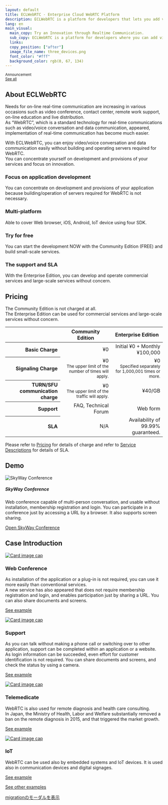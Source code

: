 ```yaml
---
layout: default
title: ECLWebRTC - Enterprise Cloud WebRTC Platform
description: ECLWebRTC is a platform for developers that lets you add video conversation to applications, Web sites and IoT devices. With ECLWebRTC, you can concentrate on developing your service and focus on innovation.
lang: en
main_visual:
  main_copy: Try an Innovation through Realtime Communication.
  sub_copy: ECLWebRTC is a platform for developers where you can add video conversation to applications, Web sites and IoT devices.
  links: 
  copy_position: ["after"]
  image_file_name: three_devices.png
  font_color: "#fff"
  background_color: rgb(0, 67, 134)
---
```


<div class="card">
  <div class="card-body d-md-flex w-100 justify-content-between">
    <div class="card-title-wrapper">
      <small>Announcement</small>
    </div>
    <div class="card-text-wrapper">
      <a href="#" target="_blank" id="announcementLink" class="card-text"></a>
    </div>
    <div class="card-link-wrapper">
      <small class="text-muted"><a href="https://support.skyway.io/hc/en-us/sections/207255008">See all</a></small>
    </div>
  </div>
</div>

## About ECLWebRTC

Needs for on-line real-time communication are increasing in various occasions such as video conference, contact center, remote work support, on-line education and live distribution.  
As “WebRTC”, which is a standard technology for real-time communications such as video/voice conversation and data communication, appeared, implementation of real-time communication has become much easier.

With ECLWebRTC, you can enjoy video/voice conversation and data communication easily without building and operating servers required for WebRTC.  
You can concentrate yourself on development and provisions of your services and focus on innovation.



<div id="about-div" class="row card-row">
  <div class="col-6 col-sm-6 col-lg-3">
    <div class="card">
      <div class="card-body">
        <div class="text-center"><i class="fa fa-code fa-5x " aria-hidden="true"></i></div>
        <h3 class="card-title">Focus on application development</h3>
        <p class="card-text">You can concentrate on development and provisions of your application because building/operation of servers required for WebRTC is not necessary.</p>
      </div>
    </div>
  </div>
  <div class="col-6 col-sm-6 col-lg-3">
    <div class="card">
      <div class="card-body">
        <div class="text-center"><i class="fa fa-mobile fa-5x" aria-hidden="true"></i></div>
        <h3 class="card-title">Multi-platform</h3>
        <p class="card-text">Able to cover Web browser, iOS, Android, IoT device using four SDK.</p>
      </div>
    </div>
  </div>
  <div class="col-6 col-sm-6 col-lg-3">
    <div class="card">
      <div class="card-body">
        <div class="text-center"><i class="fa fa-users fa-5x" aria-hidden="true"></i></div>
        <h3 class="card-title">Try for free</h3>
        <p class="card-text">You can start the development NOW with the Community Edition (FREE) and build small-scale services.</p>
      </div>
    </div>
  </div>
  <div class="col-6 col-sm-6 col-lg-3">
    <div class="card">
      <div class="card-body">
        <div class="text-center"><i class="fa fa-comments-o fa-5x" aria-hidden="true"></i></div>
        <h3 class="card-title">The support and SLA</h3>
        <p class="card-text">With the Enterprise Edition, you can develop and operate commercial services and large-scale services without concern.</p>
      </div>
    </div>
  </div>
</div>

## Pricing

The Community Edition is not charged at all.  
The Enterprise Edition can be used for commercial services and large-scale services without concern.

<table class="table table-sm">
  <thead>
    <tr>
      <th></th>
      <th class="text-right">Community Edition</th>
      <th class="text-right">Enterprise Edition</th>
    </tr>
  </thead>
  <tbody align="right">
    <tr>
      <th scope="row">Basic Charge</th>
      <td>¥0</td>
      <td>Initial ¥0 + Monthly ¥100,000</td>
    </tr>
    <tr>
      <th scope="row">Signaling Charge</th>
      <td>¥0<br>
        <small class="text-muted">The upper limit of the number of times will apply.</small></td>
      <td>¥0<br>
        <small class="text-muted">Specified separately for 1,000,001 times or more.</small></td>
    </tr>
    <tr>
      <th scope="row">TURN/SFU communication charge</th>
      <td>¥0<br>
        <small class="text-muted">The upper limit of the traffic will apply.</small></td>
      <td>¥40/GB</td>
    </tr>
    <tr>
      <th scope="row">Support</th>
      <td>FAQ, Technical Forum</td>
      <td>Web form</td>
    </tr>
    <tr>
      <th scope="row">SLA</th>
      <td>N/A</td>
      <td>Availability of 99.99% guaranteed.</td>
    </tr>
  </tbody>
</table>

Please refer to [Pricing](pricing.md) for details of charge and refer to [Service Descriptions](https://ecl.ntt.com/documents/service-descriptions/webrtc/webrtc.html) for details of SLA.

## Demo

<div id="demos-div" class="row">
  <div class="col-12 col-sm-6">
    <img class="img-fluid" src="{{ site.rootdir[page.lang] }}/images/skywayconf.png" alt="SkyWay Conference">
  </div>
  <div class="col-12 col-sm-6">
		<h5 class="mt-0">SkyWay Conference</h5>
		<p>Web conference capable of multi-person conversation, and usable without installation, membership registration and login. You can participate in a conference just by accessing a URL by a browser. It also supports screen sharing.</p>
		<p><a class="btn btn-primary" href="https://conf2.skyway.io/" role="button" target="_blank">Open SkyWay Conference</a></p>
  </div>
</div>

## Case Introduction


<div class="row card-row">
  <div class="col-6 col-md-3">
    <div class="card">
      <a href="https://skyway.github.io/usecase/skyway/conf/"><img class="card-img-top img-fluid" src="{{ site.rootdir[page.lang] }}/images/en_conf_400x250.png" alt="Card image cap"></a>
      <div class="card-body">
        <h3 class="card-title">Web Conference</h3>
        <p class="card-text">As installation of the application or a plug-in is not required, you can use it more easily than conventional services.<br>
        <font class="d-none d-lg-block">
        A new service has also appeared that does not require membership registration and login, and enables participation just by sharing a URL.
        You can also share documents and screens.
        </font>
        </p>
        <p><a class="btn btn-primary" href="https://skyway.github.io/usecase/skyway/conf/" role="button">See example</a></p>
      </div>
    </div>
  </div>
  <div class="col-6 col-md-3">
    <div class="card">
      <a href="https://skyway.github.io/usecase/skyway/support/"><img class="card-img-top img-fluid" src="{{ site.rootdir[page.lang] }}/images/en_support_400x250.png" alt="Card image cap"></a>
      <div class="card-body">
        <h3 class="card-title">Support</h3>
        <p class="card-text">As you can talk without making a phone call or switching over to other application, support can be completed within an application or a website.<br>
        <font class="d-none d-lg-block">
        As login information can be succeeded, even effort for customer identification is not required.
        You can share documents and screens, and check the status by using a camera.</font></p>
        <p><a class="btn btn-primary" href="https://skyway.github.io/usecase/skyway/support/" role="button">See example</a></p>
      </div>
    </div>
  </div>
  <div class="col-6 col-md-3">
    <div class="card">
      <a href="https://skyway.github.io/usecase/skyway/healthcare/"><img class="card-img-top img-fluid" src="{{ site.rootdir[page.lang] }}/images/en_healthcare_400x250.png" alt="Card image cap"></a>
      <div class="card-body">
        <h3 class="card-title">Telemedicate</h3>
        <p class="card-text">WebRTC is also used for remote diagnosis and health care consulting.<br>
        <font class="d-none d-lg-block">
        In Japan, the Ministry of Health, Labor and Welfare substantially removed a ban on the remote diagnosis in 2015, and that triggered the market growth.</font></p>
        <p><a class="btn btn-primary" href="https://skyway.github.io/usecase/skyway/healthcare/" role="button">See example</a></p>
      </div>
    </div>
  </div>
  <div class="col-6 col-md-3">
    <div class="card">
      <a href="https://skyway.github.io/usecase/skyway/iot/"><img class="card-img-top img-fluid" src="{{ site.rootdir[page.lang] }}/images/en_IoT_400x250.png" alt="Card image cap"></a>
      <div class="card-body">
        <h3 class="card-title">IoT</h3>
        <p class="card-text">WebRTC can be used also by embedded systems and IoT devices.
        It is used also in communication devices and digital signages.</p>
        <p><a class="btn btn-primary" href="https://skyway.github.io/usecase/skyway/iot/" role="button">See example</a></p>
      </div>
    </div>
  </div>
</div>


[See other examples](https://skyway.github.io/usecase/)

<!-- Modal -->

[migrationのモーダルを表示](./?origin=skyway)

<script>
$(function() {
  'use strict';

  // AJAXでZendeskのお知らせを取得して表示

  // JSON取得
  $.getJSON(CONST.JSON_URL_ANNOUNCEMENT).done(function(data) {
    var article = data.articles[0];
    var title = article.title;
    var url = article.html_url;
    $('#announcementLink').text(title).attr({href: url});
  }).fail(function(data) {
    console.log('xhr failed');
  });
});
</script>

